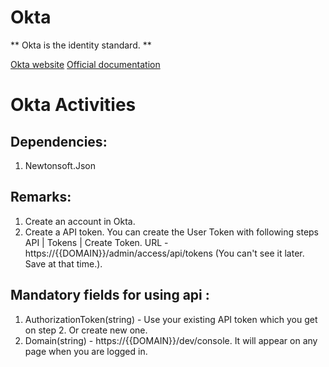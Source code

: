 # Okta 
** Okta is the identity standard. **

[Okta website](https://www.okta.com/)
[Official documentation](https://developer.okta.com/docs/)

# Okta Activities

## Dependencies:
1. Newtonsoft.Json

## Remarks:
1. Create an account in Okta.
2. Create a API token. You can create the User Token with following steps   API | Tokens | Create Token.
   URL - https://{{DOMAIN}}/admin/access/api/tokens (You can't see it later. Save at that time.).

## Mandatory fields for using api :<br />
1. AuthorizationToken(string) - Use your existing API token which you get on step 2. Or create new one.<br />
2. Domain(string) - https://{{DOMAIN}}/dev/console. It will appear on any page when you are logged in.<br />
